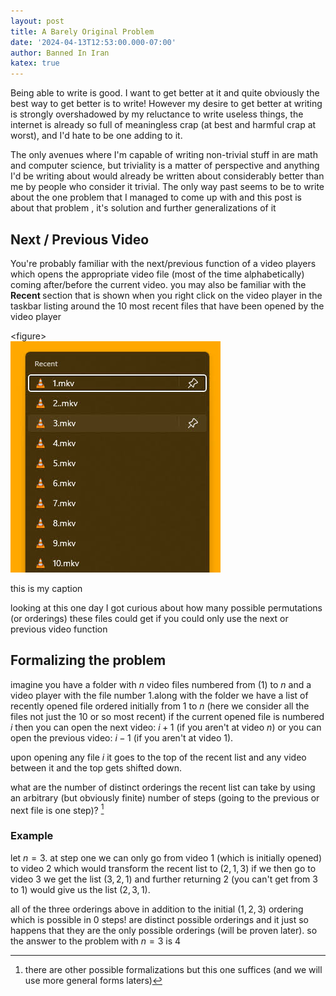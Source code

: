 ```yaml
---
layout: post
title: A Barely Original Problem
date: '2024-04-13T12:53:00.000-07:00'
author: Banned In Iran
katex: true
---
```



<p style="text-align: left;">Being able to write is good. I want to get better at it and quite obviously the best way to get better is to write! However my desire to get better at writing is strongly overshadowed by my reluctance to write useless things, the internet is already so full of meaningless crap (at best and harmful crap at worst), and I'd hate to be one adding to it.</p><p style="text-align: left;">The only avenues where I'm capable of writing non-trivial stuff in are math and computer science, but triviality is a matter of perspective and anything I'd be writing about would already be written about considerably better than me by people who consider it trivial. The only way past seems to be to write about the one problem that I managed to come up with and this post is about that problem , it's solution and further generalizations of it</p><h2 style="text-align: left;">Next / Previous Video</h2><p style="text-align: left;">You're probably familiar with the next/previous function of a video players which opens the appropriate video file (most of the time alphabetically) coming after/before the current video. you may also be familiar with the <b>Recent </b>section that is shown when you right click on the video player in the taskbar listing around the 10 most recent files that have been opened by the video player
</p> 

\<figure>\
![example of some recent files](/assets/img/Recent.jpg)
<figcaption>this is my caption</figcaption>
</figure>

looking at this one day I got curious about how many possible permutations (or orderings) these files could get if you could only use the next or previous video function

## Formalizing the problem
imagine you have a folder with  $n$ video files numbered from \(1\) to $n$
and a video player with the file number $1$.along with the folder we have a list of recently opened file ordered initially from $1$ to $n$ (here we consider all the files not just the 10 or so most recent) if the current opened file is numbered $i$ then you can open the next video: $i+1$ (if you aren't at video $n$) or you can open the previous video: $i-1$ (if you aren't at video $1$).

upon opening any file $i$ it goes to the top of the recent list and any video between it and the top gets shifted down. 

what are the number of distinct orderings the recent list can take by using an arbitrary (but obviously finite) number of steps (going to the previous or next file is one step)? [^1]

### Example
let $n = 3$. at step one we can only go from video $1$ (which is initially opened) to video $2$  which would transform the recent list to $(2,1,3)$
if we then go to video $3$ we get the list $(3,2,1)$ and further returning $2$ (you can't get from $3$ to $1$) would give us the list $(2,3,1)$.

all of the three orderings above in addition to the initial $(1,2,3)$ ordering which is possible in $0$ steps! are distinct possible orderings and it just so happens that they are the only possible orderings (will be proven later). so the answer to the problem with $n=3$ is $4$






[^1]: there are other possible formalizations but this one suffices (and we will use more general forms laters)